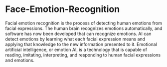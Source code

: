 # Face-Emotion-Recognition
Facial emotion recognition is the process of detecting human emotions from facial expressions. The human brain recognizes emotions automatically, and software has now been developed that can recognize emotions.
AI can detect emotions by learning what each facial expression means and applying that knowledge to the new information presented to it. Emotional artificial intelligence, or emotion AI, is a technology that is capable of reading, imitating, interpreting, and responding to human facial expressions and emotions.
